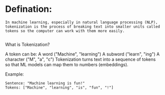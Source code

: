 # Defination:
```
In machine learning, especially in natural language processing (NLP),
tokenization is the process of breaking text into smaller units called tokens so the computer can work with them more easily.


```

What is Tokenization?

A token can be:
A word ("Machine", "learning")
A subword ("learn", "ing")
A character ("M", "a", "c")
Tokenization turns text into a sequence of tokens so that ML models can map them to numbers (embeddings).

Example:
```
Sentence: "Machine learning is fun!"
Tokens: ["Machine", "learning", "is", "fun", "!"]
```

